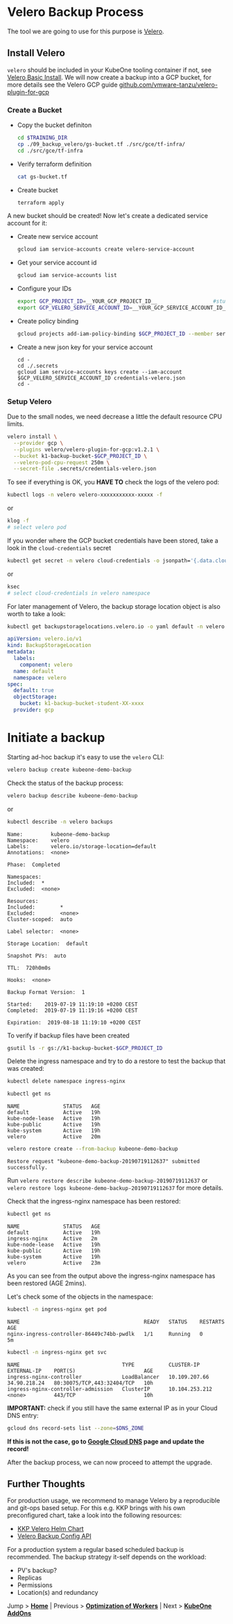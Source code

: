 # Velero Backup Process

The tool we are going to use for this purpose is [Velero](https://github.com/heptio/velero).

## Install Velero

`velero` should be included in your KubeOne tooling container if not, see [Velero Basic Install](https://velero.io/docs/main/basic-install/).
We will now create a backup into a GCP bucket, for more details see the Velero GCP guide [github.com/vmware-tanzu/velero-plugin-for-gcp](https://github.com/vmware-tanzu/velero-plugin-for-gcp)

### Create a Bucket

* Copy the bucket definiton
  ```bash
  cd $TRAINING_DIR
  cp ./09_backup_velero/gs-bucket.tf ./src/gce/tf-infra/
  cd ./src/gce/tf-infra
  ```
* Verify terraform definition
  ```bash
  cat gs-bucket.tf
  ```
* Create bucket
  ```bash
  terraform apply
  ```

A new bucket should be created! Now let's create a dedicated service account for it:

* Create new service account
  ```bash
  gcloud iam service-accounts create velero-service-account
  ```
* Get your service account id
  ```bash
  gcloud iam service-accounts list
  ```
* Configure your IDs
  ```bash
  export GCP_PROJECT_ID=__YOUR_GCP_PROJECT_ID__                  #student-XX-project
  export GCP_VELERO_SERVICE_ACCOUNT_ID=__YOUR_GCP_SERVICE_ACCOUNT_ID__  # velero-service-account@student-XX.iam.gserviceaccount.com 
  ```
* Create policy binding
  ```bash
  gcloud projects add-iam-policy-binding $GCP_PROJECT_ID --member serviceAccount:$GCP_VELERO_SERVICE_ACCOUNT_ID --role='roles/storage.admin'
  ```
* Create a new json key for your service account
  ```
  cd -
  cd ./.secrets
  gcloud iam service-accounts keys create --iam-account $GCP_VELERO_SERVICE_ACCOUNT_ID credentials-velero.json
  cd -
  ```

### Setup Velero

Due to the small nodes, we need decrease a little the default resource CPU limits.

```bash
velero install \
  --provider gcp \
  --plugins velero/velero-plugin-for-gcp:v1.2.1 \
  --bucket k1-backup-bucket-$GCP_PROJECT_ID \
  --velero-pod-cpu-request 250m \
  --secret-file .secrets/credentials-velero.json
```

To see if everything is OK, you **HAVE TO** check the logs of the velero pod:

```bash
kubectl logs -n velero velero-xxxxxxxxxxx-xxxxx -f
```
or
```bash
klog -f
# select velero pod
```

If you wonder where the GCP bucket credentials have been stored, take a look in the `cloud-credentials` secret

```bash
kubectl get secret -n velero cloud-credentials -o jsonpath='{.data.cloud}' | base64 --decode
```
or
```bash
ksec
# select cloud-credentials in velero namespace
```

For later management of Velero, the backup storage location object is also worth to take a look:

```bash
kubectl get backupstoragelocations.velero.io -o yaml default -n velero | kexp
```

```yaml
apiVersion: velero.io/v1
kind: BackupStorageLocation
metadata:
  labels:
    component: velero
  name: default
  namespace: velero
spec:
  default: true
  objectStorage:
    bucket: k1-backup-bucket-student-XX-xxxx
  provider: gcp
```

# Initiate a backup

Starting ad-hoc backup it's easy to use the `velero` CLI:

```bash
velero backup create kubeone-demo-backup
```

Check the status of the backup process:

```bash
velero backup describe kubeone-demo-backup
```
or
```bash
kubectl describe -n velero backups
```

```text
Name:         kubeone-demo-backup
Namespace:    velero
Labels:       velero.io/storage-location=default
Annotations:  <none>

Phase:  Completed

Namespaces:
Included:  *
Excluded:  <none>

Resources:
Included:        *
Excluded:        <none>
Cluster-scoped:  auto

Label selector:  <none>

Storage Location:  default

Snapshot PVs:  auto

TTL:  720h0m0s

Hooks:  <none>

Backup Format Version:  1

Started:    2019-07-19 11:19:10 +0200 CEST
Completed:  2019-07-19 11:19:16 +0200 CEST

Expiration:  2019-08-18 11:19:10 +0200 CEST
```

To verify if backup files have been created

```bash
gsutil ls -r gs://k1-backup-bucket-$GCP_PROJECT_ID
```

Delete the ingress namespace and try to do a restore to test the backup that was created:

```bash
kubectl delete namespace ingress-nginx
```

```bash
kubectl get ns
```

```text
NAME              STATUS   AGE
default           Active   19h
kube-node-lease   Active   19h
kube-public       Active   19h
kube-system       Active   19h
velero            Active   20m
```

```bash
velero restore create --from-backup kubeone-demo-backup
```

```text
Restore request "kubeone-demo-backup-20190719112637" submitted successfully.
```

Run `velero restore describe kubeone-demo-backup-20190719112637` or `velero restore logs kubeone-demo-backup-20190719112637` for more details.

Check that the ingress-nginx namespace has been restored:

```bash
kubectl get ns
```

```text
NAME              STATUS   AGE
default           Active   19h
ingress-nginx     Active   2m
kube-node-lease   Active   19h
kube-public       Active   19h
kube-system       Active   19h
velero            Active   23m
```

As you can see from the output above the ingress-nginx namespace has been restored (AGE 2mins).

Let's check some of the objects in the namespace:

```bash
kubectl -n ingress-nginx get pod
```

```text
NAME                                        READY   STATUS    RESTARTS   AGE
nginx-ingress-controller-86449c74bb-pwdlk   1/1     Running   0          5m
```

```bash
kubectl -n ingress-nginx get svc
```

```text
NAME                                 TYPE           CLUSTER-IP       EXTERNAL-IP    PORT(S)                      AGE
ingress-nginx-controller             LoadBalancer   10.109.207.66    34.90.218.24   80:30075/TCP,443:32404/TCP   10h
ingress-nginx-controller-admission   ClusterIP      10.104.253.212   <none>         443/TCP                      10h
```

**IMPORTANT:** check if you still have the same external IP as in your Cloud DNS entry:

```bash
gcloud dns record-sets list --zone=$DNS_ZONE
```

**If this is not the case, go to [Google Cloud DNS](https://console.cloud.google.com/net-services/dns/zones) page and update the record!**

After the backup process, we can now proceed to attempt the upgrade.

## Further Thoughts

For production usage, we recommend to manage Velero by a reproducible and git-ops based setup. For this e.g. KKP brings with his own preconfigured chart, take a look into the following resources:
* [KKP Velero Helm Chart](https://github.com/kubermatic/kubermatic/tree/master/charts/backup/velero)
* [Velero Backup Config API](https://velero.io/docs/v1.6/api-types/)

For a production system a regular based scheduled backup is recommended. The backup strategy it-self depends on the workload:
- PV's backup?
- Replicas
- Permissions
- Location(s) and redundancy

Jump > [**Home**](../README.md) | Previous > [**Optimization of Workers**](../08_optimize-workers/README.md) | Next > [**KubeOne AddOns**](../10_addons-sc-and-restic-etcd-backup/README.md)